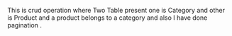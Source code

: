 This is crud operation where Two Table present one is Category and other is Product and a product belongs to a category and also I have done pagination .
